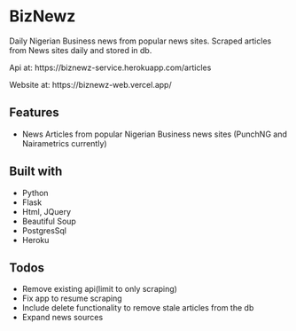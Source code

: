 # BizNewz
 Daily Nigerian Business news from popular news sites.
 Scraped articles from News sites daily and stored in db.
 <p>Api at: https://biznewz-service.herokuapp.com/articles</p>
 <p>Website at: https://biznewz-web.vercel.app/</p>

## Features
* News Articles from popular Nigerian Business news sites (PunchNG and Nairametrics currently)

 
## Built with
* Python
* Flask 
* Html, JQuery
* Beautiful Soup 
* PostgresSql
* Heroku

## Todos
* Remove existing api(limit to only scraping)
* Fix app to resume scraping
* Include delete functionality to remove stale articles from the db
* Expand news sources

